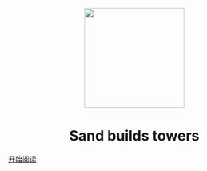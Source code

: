 <p align="center">
<img src="https://mypho.oss-cn-shanghai.aliyuncs.com/img/images.png" width="200" height="200"/>
</p>
<h1 align="center">Sand builds towers</h1>


[开始阅读](#mywiki)



